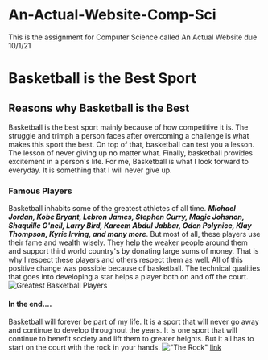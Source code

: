 # An-Actual-Website-Comp-Sci
This is the assignment for Computer Science called An Actual Website due 10/1/21
# Basketball is the Best Sport
## Reasons why Basketball is the Best
Basketball is the best sport mainly because of how competitive it is. The struggle and trimph a person faces after overcoming a challenge is what makes this sport the best. On top of that, basketball can test you a lesson. The lesson of never giving up no matter what. Finally, basketball provides excitement in a person's life. For me, Basketball is what I look forward to everyday. It is something that I will never give up. 
### Famous Players
Basketball inhabits some of the greatest athletes of all time. ***Michael Jordan, Kobe Bryant, Lebron James, Stephen Curry, Magic Johsnon, Shaquille O'neil, Larry Bird, Kareem Abdul Jabbar, Oden Polynice, Klay Thompson, Kyrie Irving, and many more***. But most of all, these players use their fame and wealth wisely. They help the weaker people around them and support third world country's by donating large sums of money. That is why I respect these players and others respect them as well. All of this positive change was possible because of basketball. The technical qualities that goes into developing a star helps a player both on and off the court. 
![Greatest Basketball Players](https://clutchpoints.com/wp-content/uploads/2020/06/Greatest-NBA-Players-Best-NBA-Players-Ranking-NBA-Players-NBA-Goat.-Who-Is-The-Best-Player-Ever-1.jpg)
#### In the end....
Basketball will forever be part of my life. It is a sport that will never go away and continue to develop throughout the years. It is one sport that will continue to benefit society and lift them to greater heights. But it all has to start on the court with the rock in your hands. 
!["The Rock"](https://encrypted-tbn0.gstatic.com/images?q=tbn:ANd9GcT--BEPzRNsWS640MEKRAhJZLYGMBFRkt4SDA&usqp=CAU)
[link](https://www.nba.com/)
